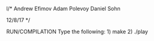 l/*
  Andrew Efimov 
  Adam Polevoy 
  Daniel Sohn 

  12/8/17
*/


RUN/COMPILATION
	Type the following:
	1) make
	2) ./play
